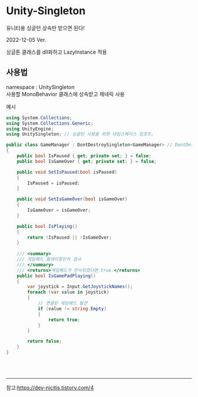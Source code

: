 # Unity-Singleton
유니티용 싱글턴 상속만 받으면 된다!

2022-12-05 Ver.

싱글톤 클래스를 dll화하고 LazyInstance 적용

<h2>사용법</h2>
namespace : UnitySingleton <br>
사용할 MonoBehavior 클래스에 상속받고 제네릭 사용

예시
```csharp
using System.Collections;
using System.Collections.Generic;
using UnityEngine;
using UnitySingleton; // 싱글턴 사용을 위한 네임스페이스 임포트.

public class GameManager : DontDestroySingleton<GameManager> // DontDestry가 싫으면 Singleton<T>
{
    public bool IsPaused { get; private set; } = false;
    public bool IsGameOver { get; private set; } = false;

    public void SetIsPaused(bool isPaused)
    {
        IsPaused = isPaused;
    }

    public void SetIsGameOver(bool isGameOver)
    {
        IsGameOver = isGameOver;
    }

    public bool IsPlaying()
    {
        return !IsPaused || !IsGameOver;
    }
    
    /// <summary>
    /// 게임패드 플레이중인지 검사
    /// </summary>
    /// <returns>게임패드가 인식되었다면 true.</returns>
    public bool IsGamePadPlaying()
    {
        var joystick = Input.GetJoystickNames();
        foreach (var value in joystick)
        {
            // 연결된 게임패드 발견
            if (value != string.Empty)
            {
                return true;
            }
        }

        return false;
    }
}


```

<br><br><hr>

참고:https://dev-nicitis.tistory.com/4

